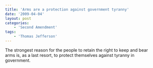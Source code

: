 ```yaml
---
title: 'Arms are a protection against government tyranny'
date: '2009-04-04'
layout: post
categories:
    - 'Second Amendment'
tags:
    - 'Thomas Jefferson'
---
```


The strongest reason for the people to retain the right to keep and bear arms is, as a last resort, to protect themselves against tyranny in government.
